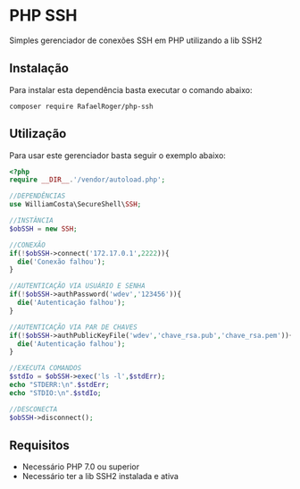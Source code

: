 # PHP SSH

Simples gerenciador de conexões SSH em PHP utilizando a lib SSH2

## Instalação

Para instalar esta dependência basta executar o comando abaixo:
```shell
composer require RafaelRoger/php-ssh
```

## Utilização

Para usar este gerenciador basta seguir o exemplo abaixo:
```php
<?php
require __DIR__.'/vendor/autoload.php';

//DEPENDÊNCIAS
use WilliamCosta\SecureShell\SSH;

//INSTÂNCIA
$obSSH = new SSH;

//CONEXÃO
if(!$obSSH->connect('172.17.0.1',2222)){
  die('Conexão falhou');
}

//AUTENTICAÇÃO VIA USUÁRIO E SENHA
if(!$obSSH->authPassword('wdev','123456')){
  die('Autenticação falhou');
}

//AUTENTICAÇÃO VIA PAR DE CHAVES
if(!$obSSH->authPublicKeyFile('wdev','chave_rsa.pub','chave_rsa.pem')){
  die('Autenticação falhou');
}

//EXECUTA COMANDOS
$stdIo = $obSSH->exec('ls -l',$stdErr);
echo "STDERR:\n".$stdErr;
echo "STDIO:\n".$stdIo;

//DESCONECTA
$obSSH->disconnect();
```

## Requisitos
- Necessário PHP 7.0 ou superior
- Necessário ter a lib SSH2 instalada e ativa
